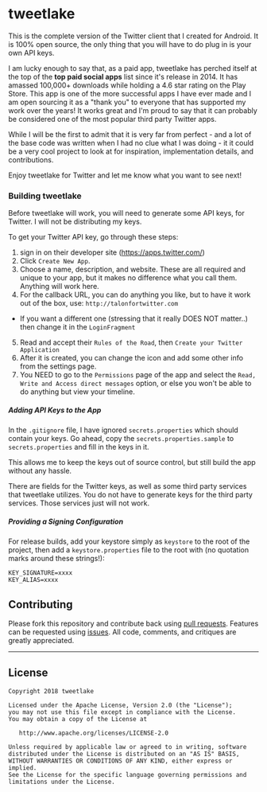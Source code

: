 # tweetlake

This is the complete version of the Twitter client that I created for Android. It is 100% open source, the only thing that you will have to do plug in is your own API keys.

I am lucky enough to say that, as a paid app, tweetlake has perched itself at the top of the **top paid social apps** list since it's release in 2014. It has amassed 100,000+ downloads while holding a 4.6 star rating on the Play Store. This app is one of the more successful apps I have ever made and I am open sourcing it as a "thank you" to everyone that has supported my work over the years! It works great and I'm proud to say that it can probably be considered one of the most popular third party Twitter apps.

While I will be the first to admit that it is very far from perfect - and a lot of the base code was written when I had no clue what I was doing - it it could be a very cool project to look at for inspiration, implementation details, and contributions.

Enjoy tweetlake for Twitter and let me know what you want to see next!

### Building tweetlake

Before tweetlake will work, you will need to generate some API keys, for Twitter. I will not be distributing my keys.

To get your Twitter API key, go through these steps:

1. sign in on their developer site (https://apps.twitter.com/)
2. Click `Create New App`.
3. Choose a name, description, and website. These are all required and unique to your app, but it makes no difference what you call them. Anything will work here.
4. For the callback URL, you can do anything you like, but to have it work out of the box, use: `http://talonfortwitter.com`
  * If you want a different one (stressing that it really DOES NOT matter..) then change it in the `LoginFragment`
5. Read and accept their `Rules of the Road`, then `Create your Twitter Application`
6. After it is created, you can change the icon and add some other info from the settings page.
7. You NEED to go to the `Permissions` page of the app and select the `Read, Write and Access direct messages` option, or else you won't be able to do anything but view your timeline.

##### Adding API Keys to the App

In the `.gitignore` file, I have ignored `secrets.properties` which should contain your keys. Go ahead, copy the `secrets.properties.sample` to `secrets.properties` and fill in the keys in it.

This allows me to keep the keys out of source control, but still build the app without any hassle.

There are fields for the Twitter keys, as well as some third party services that tweetlake utilizes. You do not have to generate keys for the third party services. Those services just will not work.

##### Providing a Signing Configuration

For release builds, add your keystore simply as `keystore` to the root of the project, then add a `keystore.properties` file to the root with (no quotation marks around these strings!):

```
KEY_SIGNATURE=xxxx
KEY_ALIAS=xxxx
```

## Contributing


Please fork this repository and contribute back using [pull requests](https://github.com/klinker24/talon-twitter-material/pulls). Features can be requested using [issues](https://github.com/klinker24/talon-twitter-material/issues). All code, comments, and critiques are greatly appreciated.


---

## License

    Copyright 2018 tweetlake

    Licensed under the Apache License, Version 2.0 (the "License");
    you may not use this file except in compliance with the License.
    You may obtain a copy of the License at

       http://www.apache.org/licenses/LICENSE-2.0

    Unless required by applicable law or agreed to in writing, software
    distributed under the License is distributed on an "AS IS" BASIS,
    WITHOUT WARRANTIES OR CONDITIONS OF ANY KIND, either express or implied.
    See the License for the specific language governing permissions and
    limitations under the License.
